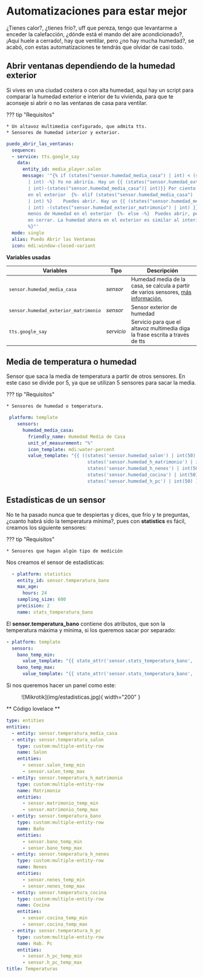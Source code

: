 # Automatizaciones para estar mejor

¿Tienes calor?, ¿tienes frío?, uff que pereza, tengo que levantarme a enceder la calefacción, ¿dónde está el mando del aire acondicionado?, ¡Aquí huele a cerrado!, hay que ventilar, pero ¿no hay mucha humedad?, se acabó, con estas automatizaciones te tendrás que olvidar de casi todo.

## Abrir ventanas dependiendo de la humedad exterior

Si vives en una ciudad costera o con alta humedad, aqui hay un script para comparar la humedad exterior e interior de tu vivienda, para que te aconseje si abrir o no las ventanas de casa para ventilar.

??? tip "Requisitos"

    * Un altavoz multimedia configurado, que admita tts.
    * Sensores de humedad interior y exterior.

```yaml
puedo_abrir_las_ventanas:
  sequence:
  - service: tts.google_say
    data:
      entity_id: media_player.salon
      message: '"{% if (states("sensor.humedad_media_casa") | int) < (states("sensor.humedad_exterior_matrimonio")
        | int) -%} Yo no abriría. Hay un {{ (states("sensor.humedad_exterior_matrimonio")
        | int)-(states("sensor.humedad_media_casa")| int)}} Por ciento mas de Humedad
        en el exterior  {%- elif (states("sensor.humedad_media_casa")  | int) > (states("sensor.humedad_exterior_matrimonio")
        | int) %}    Puedes abrir. Hay un {{ (states("sensor.humedad_media_casa")
        | int) -(states("sensor.humedad_exterior_matrimonio") | int) }} Por ciento
        menos de Humedad en el exterior  {%- else -%}  Puedes abrir, pero no tardes
        en cerrar. La humedad ahora en el exterior es similar al interior  {%- endif
        %}"'
  mode: single
  alias: Puedo Abrir las Ventanas
  icon: mdi:window-closed-variant
```
**Variables usadas**

| Variables                   | Tipo       | Descripción                         |
| ----------------------------| -----------|-------------------------------------|
| `sensor.humedad_media_casa` | *sensor* | Humedad media de la casa, se calcula a partir de varios sensores, [más información.](http://localhost:8000/automatizaciones/confort/#media-de-temperatura-o-humedad)  |
| `sensor.humedad_exterior_matrimonio` | *sensor* | Sensor exterior de humedad  |
| `tts.google_say` | *servicio* | Servicio para que el altavoz multimedia diga la frase escrita a través de tts  |

## Media de temperatura o humedad

Sensor que saca la media de temperatura a partir de otros sensores. En este caso se divide por 5, ya que se utilizan 5 sensores para sacar la media.

??? tip "Requisitos"

    * Sensores de humedad o temperatura.

```yaml
 platform: template
    sensors:
      humedad_media_casa:
        friendly_name: Humedad Media de Casa
        unit_of_measurement: "%"
        icon_template: mdi:water-percent
        value_template: "{{ ((states('sensor.humedad_salon') | int(50) + 
                              states('sensor.humedad_h_matrimonio') | int(50) + 
                              states('sensor.humedad_h_nenes') | int(50) + 
                              states('sensor.humedad_cocina') | int(50) + 
                              states('sensor.humedad_h_pc') | int(50) ) /5) | round(0) }}"
```

## Estadísticas de un sensor

No te ha pasado nunca que te despiertas y dices, que frío y te preguntas, ¿cuanto habrá sido la temperatura mínima?, pues con **statistics** es fácil, creamos los siguiente sensores:

??? tip "Requisitos"

    * Sensores que hagan algún tipo de medición

Nos creamos el sensor de estadísticas:

```yaml
  - platform: statistics
    entity_id: sensor.temperatura_bano
    max_age:
      hours: 24
    sampling_size: 600
    precision: 2
    name: stats_temperatura_bano  

```
El **sensor.temperatura_bano** contiene dos atributos, que son la temperatura máxima y mínima, si los queremos sacar por separado:

```yaml
- platform: template
  sensors:
    bano_temp_min:
      value_template: "{{ state_attr('sensor.stats_temperatura_bano', 'min_value') }}" 
    bano_temp_max:
      value_template: "{{ state_attr('sensor.stats_temperatura_bano', 'max_value') }}"
```
Si nos queremos hacer un panel como este:

<figure markdown> 
  ![Mikrotik](img/estadisticas.jpg){ width="200" }
</figure>

** Código lovelace **

```yaml
type: entities
entities:
  - entity: sensor.temperatura_media_casa
  - entity: sensor.temperatura_salon
    type: custom:multiple-entity-row
    name: Salon
    entities:
      - sensor.salon_temp_min
      - sensor.salon_temp_max
  - entity: sensor.temperatura_h_matrimonio
    type: custom:multiple-entity-row
    name: Matrimonio
    entities:
      - sensor.matrimonio_temp_min
      - sensor.matrimonio_temp_max
  - entity: sensor.temperatura_bano
    type: custom:multiple-entity-row
    name: Baño
    entities:
      - sensor.bano_temp_min
      - sensor.bano_temp_max
  - entity: sensor.temperatura_h_nenes
    type: custom:multiple-entity-row
    name: Nenes
    entities:
      - sensor.nenes_temp_min
      - sensor.nenes_temp_max
  - entity: sensor.temperatura_cocina
    type: custom:multiple-entity-row
    name: Cocina
    entities:
      - sensor.cocina_temp_min
      - sensor.cocina_temp_max
  - entity: sensor.temperatura_h_pc
    type: custom:multiple-entity-row
    name: Hab. Pc
    entities:
      - sensor.h_pc_temp_min
      - sensor.h_pc_temp_max
title: Temperaturas
```

